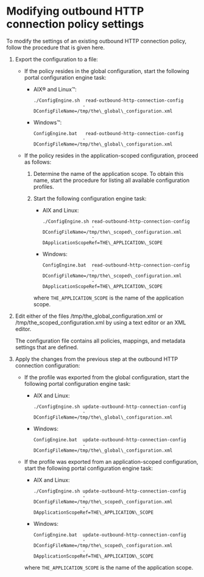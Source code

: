 # Modifying outbound HTTP connection policy settings

To modify the settings of an existing outbound HTTP connection policy, follow the procedure that is given here.

1.  Export the configuration to a file:

    -   If the policy resides in the global configuration, start the following portal configuration engine task:
        -   AIX® and Linux™:

            ```
            ./ConfigEngine.sh  read-outbound-http-connection-config 
                              -DConfigFileName=/tmp/the\_global\_configuration.xml
            ```

        -   Windows™:

            ```
            ConfigEngine.bat   read-outbound-http-connection-config 
                              -DConfigFileName=/tmp/the\_global\_configuration.xml
            ```

    -   If the policy resides in the application-scoped configuration, proceed as follows:
        1.  Determine the name of the application scope. To obtain this name, start the procedure for listing all available configuration profiles.
        2.  Start the following configuration engine task:

            -   AIX and Linux:

                ```
                ./ConfigEngine.sh read-outbound-http-connection-config 
                                  -DConfigFileName=/tmp/the\_scoped\_configuration.xml 
                                  -DApplicationScopeRef=THE\_APPLICATION\_SCOPE
                ```

            -   Windows:

                ```
                ConfigEngine.bat  read-outbound-http-connection-config 
                                  -DConfigFileName=/tmp/the\_scoped\_configuration.xml 
                                  -DApplicationScopeRef=THE\_APPLICATION\_SCOPE
                ```

            where `THE_APPLICATION_SCOPE` is the name of the application scope.

2.  Edit either of the files /tmp/the_global_configuration.xml or /tmp/the_scoped_configuration.xml by using a text editor or an XML editor.

    The configuration file contains all policies, mappings, and metadata settings that are defined.

3.  Apply the changes from the previous step at the outbound HTTP connection configuration:

    -   If the profile was exported from the global configuration, start the following portal configuration engine task:
        -   AIX and Linux:

            ```
            ./ConfigEngine.sh update-outbound-http-connection-config 
                              -DConfigFileName=/tmp/the\_global\_configuration.xml
            ```

        -   Windows:

            ```
            ConfigEngine.bat  update-outbound-http-connection-config 
                              -DConfigFileName=/tmp/the\_global\_configuration.xml
            ```

    -   If the profile was exported from an application-scoped configuration, start the following portal configuration engine task:

        -   AIX and Linux:

            ```
            ./ConfigEngine.sh update-outbound-http-connection-config 
                              -DConfigFileName=/tmp/the\_scoped\_configuration.xml
                              -DApplicationScopeRef=THE\_APPLICATION\_SCOPE
            ```

        -   Windows:

            ```
            ConfigEngine.bat  update-outbound-http-connection-config 
                              -DConfigFileName=/tmp/the\_scoped\_configuration.xml
                              -DApplicationScopeRef=THE\_APPLICATION\_SCOPE
            ```

        where `THE_APPLICATION_SCOPE` is the name of the application scope.



